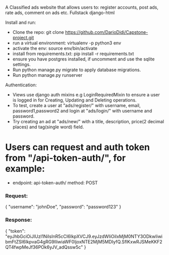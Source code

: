 A Classified ads website that allows users to: register accounts, post ads, rate ads, comment on ads etc.
Fullstack django-html

Install and run:
- Clone the repo: git clone https://github.com/DarioDidi/Capstone-project.git
- run a virtual environment: virtualenv -p python3 env 
- activate the env: source env/bin/activate 
- install from requirements.txt: pip install -r requirements.txt
- ensure you have postgres installed, if uncomment and use the sqlite settings.
- Run python manage.py migrate to apply database migrations.
- Run python manage.py runserver

Authentication:
- Views use django auth mixins e.g LoginRequiredMixin to ensure a user is logged in for Creating, Updating and Deleting operations.
- To test, create a user at "ads/register/" with username, email, password1,password2 and login at "ads/login/" with username and password. 
- Try creating an ad at "ads/new/" with a title, description, price(2 decimal places) and tag(single word) field. 

# Users can request and auth token from "/api-token-auth/", for example:
- endpoint: api-token-auth/      method: POST                                
### Request: 
{
    "username": "johnDoe",
    "password": "password123"
}
### Response: 
{
    "token": "eyJhbGciOiJIUzI1NiIsInR5cCI6IkpXVCJ9.eyJzdWIiOiIxMjM0NTY3ODkwIiwibmFtZSI6IkpvaG4gRG9lIiwiaWF0IjoxNTE2MjM5MDIyfQ.SflKxwRJSMeKKF2QT4fwpMeJf36POk6yJV_adQssw5c"
}
